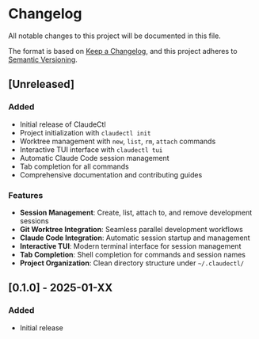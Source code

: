# Changelog

All notable changes to this project will be documented in this file.

The format is based on [Keep a Changelog](https://keepachangelog.com/en/1.0.0/),
and this project adheres to [Semantic Versioning](https://semver.org/spec/v2.0.0.html).

## [Unreleased]

### Added
- Initial release of ClaudeCtl
- Project initialization with `claudectl init`
- Worktree management with `new`, `list`, `rm`, `attach` commands
- Interactive TUI interface with `claudectl tui`
- Automatic Claude Code session management
- Tab completion for all commands
- Comprehensive documentation and contributing guides

### Features
- **Session Management**: Create, list, attach to, and remove development sessions
- **Git Worktree Integration**: Seamless parallel development workflows
- **Claude Code Integration**: Automatic session startup and management
- **Interactive TUI**: Modern terminal interface for session management
- **Tab Completion**: Shell completion for commands and session names
- **Project Organization**: Clean directory structure under `~/.claudectl/`

## [0.1.0] - 2025-01-XX

### Added
- Initial release
